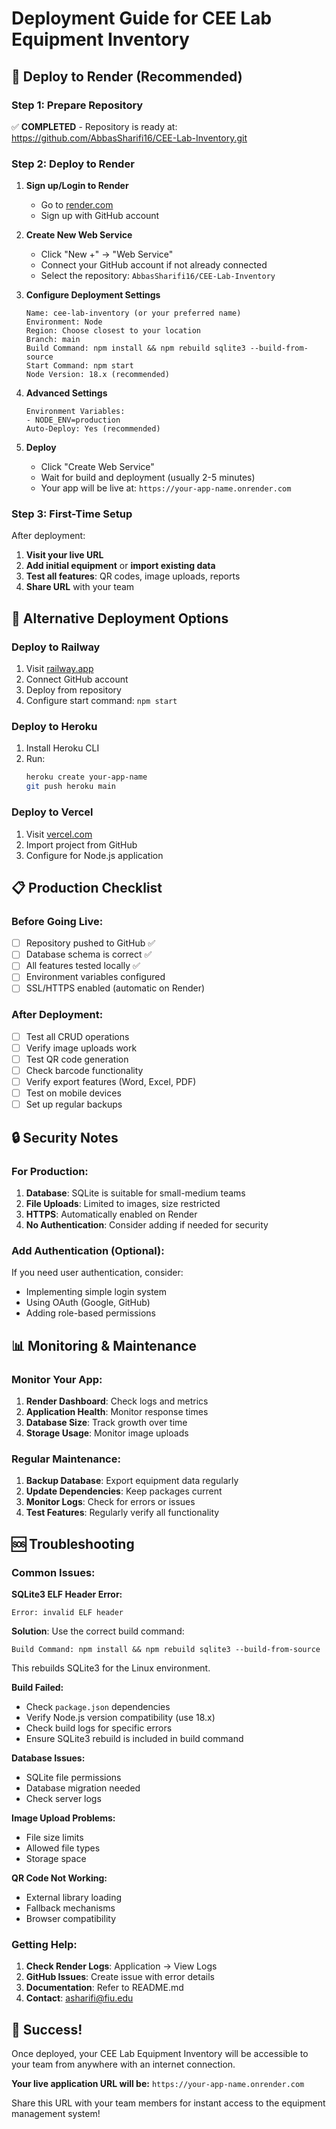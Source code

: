 # Deployment Guide for CEE Lab Equipment Inventory

## 🚀 Deploy to Render (Recommended)

### Step 1: Prepare Repository
✅ **COMPLETED** - Repository is ready at: https://github.com/AbbasSharifi16/CEE-Lab-Inventory.git

### Step 2: Deploy to Render

1. **Sign up/Login to Render**
   - Go to [render.com](https://render.com)
   - Sign up with GitHub account

2. **Create New Web Service**
   - Click "New +" → "Web Service"
   - Connect your GitHub account if not already connected
   - Select the repository: `AbbasSharifi16/CEE-Lab-Inventory`

3. **Configure Deployment Settings**
   ```
   Name: cee-lab-inventory (or your preferred name)
   Environment: Node
   Region: Choose closest to your location
   Branch: main
   Build Command: npm install && npm rebuild sqlite3 --build-from-source
   Start Command: npm start
   Node Version: 18.x (recommended)
   ```

4. **Advanced Settings**
   ```
   Environment Variables: 
   - NODE_ENV=production
   Auto-Deploy: Yes (recommended)
   ```

5. **Deploy**
   - Click "Create Web Service"
   - Wait for build and deployment (usually 2-5 minutes)
   - Your app will be live at: `https://your-app-name.onrender.com`

### Step 3: First-Time Setup

After deployment:
1. **Visit your live URL**
2. **Add initial equipment** or **import existing data**
3. **Test all features**: QR codes, image uploads, reports
4. **Share URL** with your team

## 🔧 Alternative Deployment Options

### Deploy to Railway
1. Visit [railway.app](https://railway.app)
2. Connect GitHub account
3. Deploy from repository
4. Configure start command: `npm start`

### Deploy to Heroku
1. Install Heroku CLI
2. Run:
   ```bash
   heroku create your-app-name
   git push heroku main
   ```

### Deploy to Vercel
1. Visit [vercel.com](https://vercel.com)
2. Import project from GitHub
3. Configure for Node.js application

## 📋 Production Checklist

### Before Going Live:
- [ ] Repository pushed to GitHub ✅
- [ ] Database schema is correct ✅
- [ ] All features tested locally ✅
- [ ] Environment variables configured
- [ ] SSL/HTTPS enabled (automatic on Render)

### After Deployment:
- [ ] Test all CRUD operations
- [ ] Verify image uploads work
- [ ] Test QR code generation
- [ ] Check barcode functionality
- [ ] Verify export features (Word, Excel, PDF)
- [ ] Test on mobile devices
- [ ] Set up regular backups

## 🔒 Security Notes

### For Production:
1. **Database**: SQLite is suitable for small-medium teams
2. **File Uploads**: Limited to images, size restricted
3. **HTTPS**: Automatically enabled on Render
4. **No Authentication**: Consider adding if needed for security

### Add Authentication (Optional):
If you need user authentication, consider:
- Implementing simple login system
- Using OAuth (Google, GitHub)
- Adding role-based permissions

## 📊 Monitoring & Maintenance

### Monitor Your App:
1. **Render Dashboard**: Check logs and metrics
2. **Application Health**: Monitor response times
3. **Database Size**: Track growth over time
4. **Storage Usage**: Monitor image uploads

### Regular Maintenance:
1. **Backup Database**: Export equipment data regularly
2. **Update Dependencies**: Keep packages current
3. **Monitor Logs**: Check for errors or issues
4. **Test Features**: Regularly verify all functionality

## 🆘 Troubleshooting

### Common Issues:

**SQLite3 ELF Header Error:**
```
Error: invalid ELF header
```
**Solution**: Use the correct build command:
```
Build Command: npm install && npm rebuild sqlite3 --build-from-source
```
This rebuilds SQLite3 for the Linux environment.

**Build Failed:**
- Check `package.json` dependencies
- Verify Node.js version compatibility (use 18.x)
- Check build logs for specific errors
- Ensure SQLite3 rebuild is included in build command

**Database Issues:**
- SQLite file permissions
- Database migration needed
- Check server logs

**Image Upload Problems:**
- File size limits
- Allowed file types
- Storage space

**QR Code Not Working:**
- External library loading
- Fallback mechanisms
- Browser compatibility

### Getting Help:
1. **Check Render Logs**: Application → View Logs
2. **GitHub Issues**: Create issue with error details
3. **Documentation**: Refer to README.md
4. **Contact**: asharifi@fiu.edu

## 🎉 Success!

Once deployed, your CEE Lab Equipment Inventory will be accessible to your team from anywhere with an internet connection.

**Your live application URL will be:**
`https://your-app-name.onrender.com`

Share this URL with your team members for instant access to the equipment management system!

